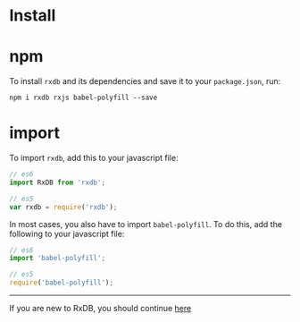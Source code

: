 # Install

# npm

To install `rxdb` and its dependencies and save it to your `package.json`, run:

`npm i rxdb rxjs babel-polyfill --save`

# import

To import `rxdb`, add this to your javascript file:

```js
// es6
import RxDB from 'rxdb';

// es5
var rxdb = require('rxdb');
```

In most cases, you also have to import `babel-polyfill`. To do this, add the following to your javascript file:

```js
// es6
import 'babel-polyfill';

// es5
require('babel-polyfill');
```

-----------
If you are new to RxDB, you should continue [here](./RxDatabase.md)
